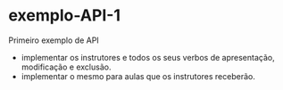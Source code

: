 # exemplo-API-1
Primeiro exemplo de API
- implementar os instrutores e todos os seus verbos de apresentação, modificação e exclusão.
- implementar o mesmo para aulas que os instrutores receberão.
